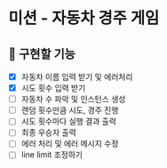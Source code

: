 # 미션 - 자동차 경주 게임

## 🚀 구현할 기능 
- [x] 자동차 이름 입력 받기 및 에러처리
- [x] 시도 횟수 입력 받기
- [ ] 자동차 수 파악 및 인스턴스 생성
- [ ] 랜덤 횟수만큼 시도, 경주 진행
- [ ] 시도 횟수마다 실행 결과 출력
- [ ] 최종 우승자 출력 
- [ ] 에러 처리 및 에러 메시지 수정
- [ ] line limit 조정하기
